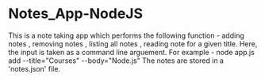 # Notes_App-NodeJS
This is a note taking app which performs the following function - adding notes , removing notes , listing all notes , reading note for a given title.
Here, the input is taken as a command line arguement.
For example - node app.js add --title="Courses" --body="Node.js"
The notes are stored in a 'notes.json' file.
